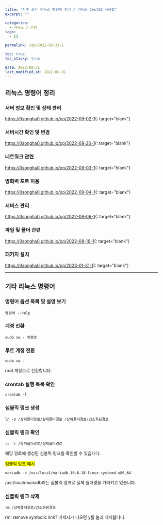 ```yaml
---
title: "자주 쓰는 리눅스 명령어 정리 / 리눅스 CentOS 사용법"
excerpt: ""

categories:
  - 리눅스 / 운영
tags:
  - []

permalink: /op/2022-08-31-1

toc: true
toc_sticky: true

date: 2022-08-31
last_modified_at: 2022-08-31
---
```


## 리눅스 명령어 정리

### 서버 정보 확인 및 상태 관리
<https://0songha0.github.io/op/2022-09-02-1>{: target="blank"}

### 서버시간 확인 및 변경
<https://0songha0.github.io/op/2022-08-26-1>{: target="blank"}

### 네트워크 관련
<https://0songha0.github.io/op/2022-08-03-1>{: target="blank"}

### 방화벽 포트 허용
<https://0songha0.github.io/op/2022-09-04-1>{: target="blank"}

### 서비스 관리
<https://0songha0.github.io/op/2022-08-06-1>{: target="blank"}

### 파일 및 폴더 관련
<https://0songha0.github.io/op/2022-08-16-1>{: target="blank"}

### 패키지 설치
<https://0songha0.github.io/op/2023-01-31-1>{: target="blank"}

---

## 기타 리눅스 명령어

### 명령어 옵션 목록 및 설명 보기
```
명령어 --help
```

### 계정 전환
```
sudo su - 계정명
```

### 루트 계정 전환
```
sudo su -
```
root 계정으로 전환합니다.

### crontab 실행 목록 확인
```
crontab -l
```

### 심볼릭 링크 생성
```
ln -s /상위폴더경로/실제폴더경로 /상위폴더경로/간소화된경로
```

### 심볼릭 링크 확인
```
ls -l /상위폴더경로/실제폴더경로
```
해당 경로에 생성된 심볼릭 링크를 확인할 수 있습니다.  

<mark>심볼릭 링크 예시</mark>  
```
mariadb -> /usr/local/mariadb-10.6.18-linux-systemd-x86_64
```
/usr/local/mariadb라는 심볼릭 링크로 실제 폴더명을 가리키고 있습니다.

### 심볼릭 링크 삭제
```
rm /상위폴더경로/간소화된경로
```
rm: remove symbolic link? 메세지가 나오면 y를 눌러 삭제합니다.
